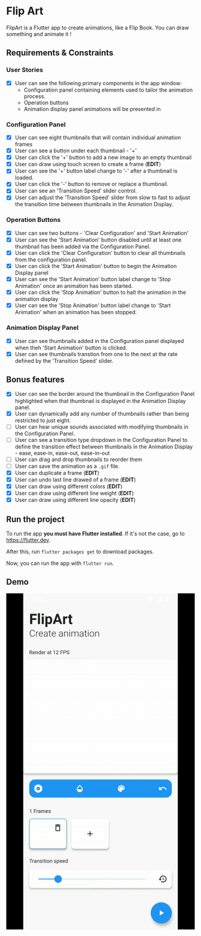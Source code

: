 # Flip Art

FlipArt is a Flutter app to create animations, like a Flip Book.
You can draw something and animate it !

## Requirements & Constraints

### User Stories

- [X] User can see the following primary components in the app window:
  - Configuration panel containing elements used to tailor the animation
    process.
  - Operation buttons
  - Animation display panel animations will be presented in

### Configuration Panel

- [X] User can see eight thumbnails that will contain individual animation frames
- [X] User can see a button under each thumbnail - '+'
- [X] User can click the '+' button to add a new image to an empty thumbnail
- [X] User can draw using touch screen to create a frame (**EDIT**)
- [X] User can see the '+' button label change to '-' after a thumbnail is loaded.
- [X] User can click the '-' button to remove or replace a thumbnail.
- [X] User can see an 'Transition Speed' slider control. 
- [X] User can adjust the 'Transition Speed' slider from slow to fast to adjust the transition time between thumbnails in the Animation Display.

### Operation Buttons

- [X] User can see two buttons - 'Clear Configuration' and 'Start Animation'
- [X] User can see the 'Start Animation' button disabled until at least one thumbnail has been added via the Configuration Panel.
- [X] User can click the 'Clear Configuration' button to clear all thumbnails from the configuration panel.
- [X] User can click the 'Start Animation' button to begin the Animation Display panel
- [X] User can see the 'Start Animation' button label change to 'Stop Animation' once an animation has been started.
- [X] User can click the 'Stop Animation' button to halt the animation in the animation display
- [X] User can see the 'Stop Animation' button label change to 'Start Animation' when an animation has been stopped.

### Animation Display Panel

- [X] User can see thumbnails added in the Configuration panel displayed when theh 'Start Animation' button is clicked.
- [X] User can see thumbnails transtion from one to the next at the rate defined by the 'Transition Speed' slider.

## Bonus features

- [X] User can see the border around the thumbnail in the Configuration Panel highlighted when that thumbnail is displayed in the Animation Display panel.
- [X] User can dynamically add any number of thumbnails rather than being restricted to just eight.
- [ ] User can hear unique sounds associated with modifying thumbnails in the Configuration Panel.
- [ ] User can see a transition type dropdown in the Configuration Panel to define the transition effect between thumbnails in the Animation Display - ease, ease-in, ease-out, ease-in-out
- [ ] User can drag and drop thumbnails to reorder them
- [ ] User can save the animation as a `.gif` file.
- [X] User can duplicate a frame (**EDIT**)
- [X] User can undo last line drawed of a frame (**EDIT**)
- [X] User can draw using different colors (**EDIT**)
- [X] User can draw using different line weight (**EDIT**)
- [X] User can draw using different line opacity (**EDIT**)

## Run the project

To run the app **you must have Flutter installed**. If it's not the case, go to <https://flutter.dev>.

After this, run `flutter packages get` to download packages.

Now, you can run the app with `flutter run`.

## Demo

![Demo GIF](https://raw.githubusercontent.com/Pyozer/FlipArt/master/demo.gif)
